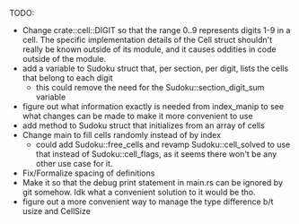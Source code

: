 TODO:
- Change crate::cell::DIGIT so that the range 0..9 represents digits 1-9 in
  a cell.
  The specific implementation details of the Cell struct shouldn't really
  be known outside of its module, and it causes oddities in code outside of
  the module.
- add a variable to Sudoku struct that, per section, per digit,
  lists the cells that belong to each digit
  - this could remove the need for the Sudoku::section_digit_sum variable
- figure out what information exactly is needed from index_manip
  to see what changes can be made to make it more convenient to use
- add method to Sudoku struct that initializes from an array of cells
- Change main to fill cells randomly instead of by index
  - could add Sudoku::free_cells and revamp Sudoku::cell_solved
    to use that instead of Sudoku::cell_flags, as it seems there
    won't be any other use case for it.
- Fix/Formalize spacing of definitions
- Make it so that the debug print statement in main.rs can be ignored by git
  somehow.
  Idk what a convenient solution to it would be tho.
- figure out a more convenient way to manage the type difference b/t
  usize and CellSize
